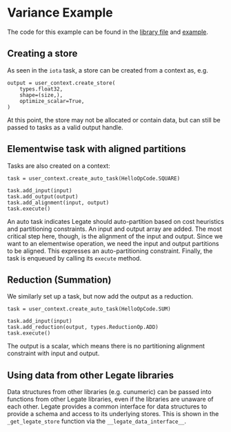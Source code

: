 # Variance Example

The code for this example can be found in the [library file](../hello/hello.py) and [example](variance.py).

## Creating a store

As seen in the `iota` task, a store can be created from a context as, e.g.

```
output = user_context.create_store(
    types.float32,
    shape=(size,),
    optimize_scalar=True,
)
```

At this point, the store may not be allocated or contain data,
but can still be passed to tasks as a valid output handle.

## Elementwise task with aligned partitions

Tasks are also created on a context:

```
task = user_context.create_auto_task(HelloOpCode.SQUARE)

task.add_input(input)
task.add_output(output)
task.add_alignment(input, output)
task.execute()
```

An auto task indicates Legate should auto-partition based
on cost heuristics and partitioning constraints.
An input and output array are added.
The most critical step here, though, is the alignment of
the input and output. Since we want to an elementwise operation,
we need the input and output partitions to be aligned.
This expresses an auto-partitioning constraint.
Finally, the task is enqueued by calling its `execute` method.

## Reduction (Summation)

We similarly set up a task, but now add the output
as a reduction.

```
task = user_context.create_auto_task(HelloOpCode.SUM)

task.add_input(input)
task.add_reduction(output, types.ReductionOp.ADD)
task.execute()
```

The output is a scalar, which means there is no partitioning
alignment constraint with input and output.

## Using data from other Legate libraries

Data structures from other libraries (e.g. cunumeric)
can be passed into functions from other Legate libraries,
even if the libraries are unaware of each other.
Legate provides a common interface for data structures
to provide a schema and access to its underlying stores.
This is shown in the `_get_legate_store` function via
the `__legate_data_interface__`.

